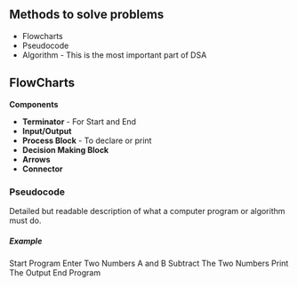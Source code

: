
## Methods to solve problems
* Flowcharts
* Pseudocode
* Algorithm - This is the most important part of DSA

## FlowCharts
**Components**
* **Terminator** - For Start and End
* **Input/Output**
* **Process Block** - To declare or print
* **Decision Making Block**
* **Arrows**
* **Connector**

### Pseudocode
Detailed but readable description of what a computer program or algorithm must do.

##### Example
Start Program
Enter Two Numbers A and B
Subtract The Two Numbers
Print The Output
End Program  



